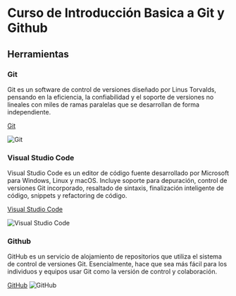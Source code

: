 # Curso de Introducción Basica a Git y Github

## Herramientas

### Git

Git es un software de control de versiones diseñado por Linus Torvalds, pensando en la eficiencia, la confiabilidad y el soporte de versiones no lineales con miles de ramas paralelas que se desarrollan de forma independiente.

[Git](https://git-scm.com/)

![Git](https://git-scm.com/images/logos/downloads/Git-Icon-1788C.png)

### Visual Studio Code

Visual Studio Code es un editor de código fuente desarrollado por Microsoft para Windows, Linux y macOS. Incluye soporte para depuración, control de versiones Git incorporado, resaltado de sintaxis, finalización inteligente de código, snippets y refactoring de código.

[Visual Studio Code](https://code.visualstudio.com/)

![Visual Studio Code](https://code.visualstudio.com/assets/updates/1_35/logo-stable.png)

### Github

GitHub es un servicio de alojamiento de repositorios que utiliza el sistema de control de versiones Git. Esencialmente, hace que sea más fácil para los individuos y equipos usar Git como la versión de control y colaboración.

[GitHub](https://github.com/)
![GitHub](https://github.githubassets.com/images/modules/logos_page/GitHub-Mark.png)